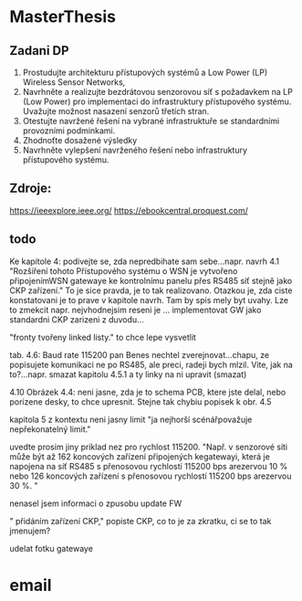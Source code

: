 # MasterThesis

## Zadani DP
1. Prostudujte architekturu přístupových systémů a Low Power (LP) Wireless Sensor Networks, 
2. Navrhněte a realizujte bezdrátovou senzorovou síť s požadavkem na LP (Low Power) pro implementaci do infrastruktury přístupového systému. Uvažujte možnost nasazení senzorů třetích stran.  
3. Otestujte navržené řešení na vybrané infrastruktuře se standardními provozními podmínkami.  
4. Zhodnoťte dosažené výsledky 
5. Navrhněte vylepšení navrženého řešení nebo infrastruktury přístupového systému.


## Zdroje:
https://ieeexplore.ieee.org/
https://ebookcentral.proquest.com/




## todo

Ke kapitole 4:
podivejte se, zda nepredbihate sam sebe...napr. navrh 4.1 "Rozšíření tohoto Přístupového systému o WSN je vytvořeno připojenímWSN gatewaye ke kontrolnímu panelu přes RS485 síť stejně jako CKP zařízení." To je sice pravda, je to tak realizovano. Otazkou je, zda ciste konstatovani je to prave v kapitole navrh. Tam by spis mely byt uvahy. Lze to zmekcit napr. nejvhodnejsim reseni je ... implementovat GW jako standardni CKP zarizeni z duvodu...

"fronty tvořeny linked listy." to chce lepe vysvetlit

tab. 4.6: Baud rate 115200 pan Benes nechtel zverejnovat...chapu, ze popisujete komunikaci ne po RS485, ale preci, radeji bych mlzil. Vite, jak na to?...napr. smazat kapitolu 4.5.1 a ty linky na ni upravit (smazat)

4.10
Obrázek 4.4: neni jasne, zda je to schema PCB, ktere jste delal, nebo porizene desky, to chce upresnit.
Stejne tak chybiu popisek k obr. 4.5

kapitola 5
z kontextu neni jasny limit "ja nejhorší scénářpovažuje nepřekonatelný limit."

uvedte prosim jiny priklad nez pro rychlost 115200. "Např. v senzorové síti může být až 162 koncových zařízení připojených kegatewayi, která je napojena na síť RS485 s přenosovou rychlostí 115200 bps arezervou 10 % nebo 126 koncových zařízení s přenosovou rychlostí 115200 bps arezervou 30 %. "

nenasel jsem informaci o zpusobu update FW

" přidáním zařízení CKP," popiste CKP, co to je za zkratku, ci se to tak jmenujem?

udelat fotku gatewaye



# email

